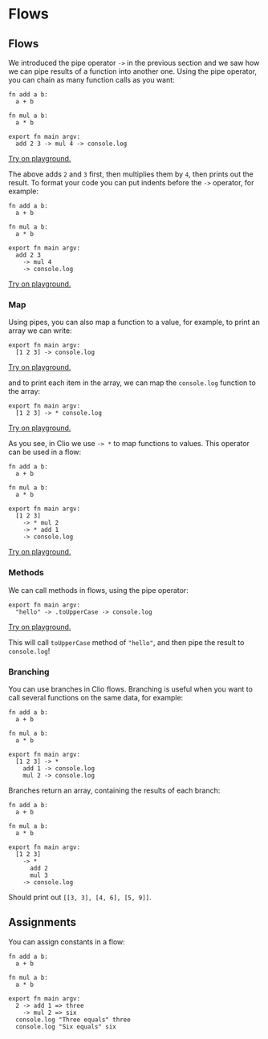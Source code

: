 # Flows

## Flows

We introduced the pipe operator `->` in the previous section and we saw how we can pipe results of a function into another one. Using the pipe operator, you can chain as many function calls as you want:

```text
fn add a b:
  a + b

fn mul a b:
  a * b

export fn main argv:
  add 2 3 -> mul 4 -> console.log
```

[Try on playground.](https://clio-playground.pouyae.vercel.app/?code=fn%20add%20a%20b%3A%0A%20%20a%20%2B%20b%0A%0Afn%20mul%20a%20b%3A%0A%20%20a%20*%20b%0A%0Aexport%20fn%20main%20argv%3A%0A%20%20add%202%203%20-%3E%20mul%204%20-%3E%20console.log%0A)

The above adds `2` and `3` first, then multiplies them by `4`, then prints out the result. To format your code you can put indents before the `->` operator, for example:

```text
fn add a b:
  a + b

fn mul a b:
  a * b

export fn main argv:
  add 2 3
    -> mul 4
    -> console.log
```

[Try on playground.](https://clio-playground.pouyae.vercel.app/?code=fn%20add%20a%20b%3A%0A%20%20a%20%2B%20b%0A%0Afn%20mul%20a%20b%3A%0A%20%20a%20*%20b%0A%0Aexport%20fn%20main%20argv%3A%0A%20%20add%202%203%0A%20%20%20%20-%3E%20mul%204%0A%20%20%20%20-%3E%20console.log%0A)

### Map

Using pipes, you can also map a function to a value, for example, to print an array we can write:

```text
export fn main argv:
  [1 2 3] -> console.log
```

[Try on playground.](https://clio-playground.pouyae.vercel.app/?code=export%20fn%20main%20argv%3A%0A%20%20%5B1%202%203%5D%20-%3E%20console.log%0A)

and to print each item in the array, we can map the `console.log` function to the array:

```text
export fn main argv:
  [1 2 3] -> * console.log
```

[Try on playground.](https://clio-playground.pouyae.vercel.app/?code=export%20fn%20main%20argv%3A%0A%20%20%5B1%202%203%5D%20-%3E%20*%20console.log%0A)

As you see, in Clio we use `-> *` to map functions to values. This operator can be used in a flow:

```text
fn add a b:
  a + b

fn mul a b:
  a * b

export fn main argv:
  [1 2 3]
    -> * mul 2
    -> * add 1
    -> console.log
```

[Try on playground.](https://clio-playground.pouyae.vercel.app/?code=fn%20add%20a%20b%3A%0A%20%20a%20%2B%20b%0A%0Afn%20mul%20a%20b%3A%0A%20%20a%20*%20b%0A%0Aexport%20fn%20main%20argv%3A%0A%20%20%5B1%202%203%5D%0A%20%20%20%20-%3E%20*%20mul%202%0A%20%20%20%20-%3E%20*%20add%201%0A%20%20%20%20-%3E%20console.log%0A)

### Methods

We can call methods in flows, using the pipe operator:

```text
export fn main argv:
  "hello" -> .toUpperCase -> console.log
```

[Try on playground.](https://clio-playground.pouyae.vercel.app/?code=export%20fn%20main%20argv%3A%0A%20%20%22hello%22%20-%3E%20.toUpperCase%20-%3E%20console.log)

This will call `toUpperCase` method of `"hello"`, and then pipe the result to `console.log`!

### Branching

You can use branches in Clio flows. Branching is useful when you want to call several functions on the same data, for example:

```text
fn add a b:
  a + b

fn mul a b:
  a * b

export fn main argv:
  [1 2 3] -> *
    add 1 -> console.log
    mul 2 -> console.log
```

Branches return an array, containing the results of each branch:

```text
fn add a b:
  a + b

fn mul a b:
  a * b

export fn main argv:
  [1 2 3]
    -> *
      add 2
      mul 3
    -> console.log
```

Should print out `[[3, 3], [4, 6], [5, 9]]`.

## Assignments

You can assign constants in a flow:

```text
fn add a b:
  a + b

fn mul a b:
  a * b

export fn main argv:
  2 -> add 1 => three
    -> mul 2 => six
  console.log "Three equals" three
  console.log "Six equals" six
```

